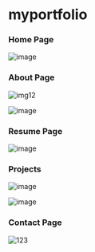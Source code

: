 # myportfolio

<h3>Home Page</h3>

![image](https://user-images.githubusercontent.com/62123995/162426537-7383b818-09bd-4cce-a8ee-a98237729650.png)

<h3>About Page</h3>

![img12](https://user-images.githubusercontent.com/62123995/162427903-08d7e75d-1c44-4d23-a6e9-6d87a64a8a34.jpeg)

![image](https://user-images.githubusercontent.com/62123995/162426761-52ffc9e6-a522-4773-89dc-02dea7f0a7d8.png)

<h3>Resume Page</h3>

![image](https://user-images.githubusercontent.com/62123995/162426805-dcb5105b-55d6-4b6c-abe3-7cf1eb753419.png)

<h3>Projects </h3>

![image](https://user-images.githubusercontent.com/62123995/162426833-6e794707-3139-47c0-98e7-7d24b3490094.png)

![image](https://user-images.githubusercontent.com/62123995/162428294-8c331458-eab5-40ac-abaf-ff900ebff605.png)


<h3>Contact Page</h3>

![123](https://user-images.githubusercontent.com/62123995/162428183-cfe4b12c-a240-4254-8ccd-b208540340d6.jpeg)

